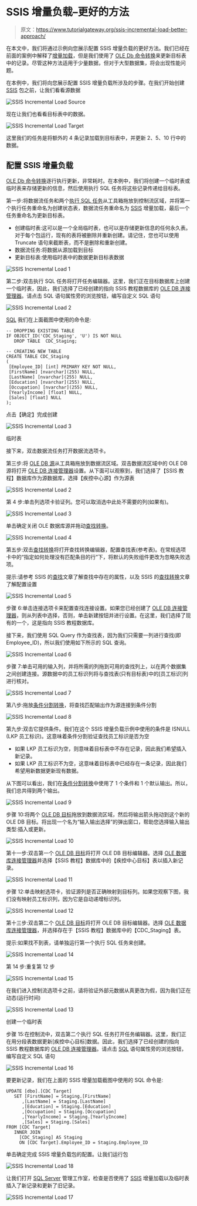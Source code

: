 # SSIS 增量负载–更好的方法

> 原文：<https://www.tutorialgateway.org/ssis-incremental-load-better-approach/>

在本文中，我们将通过示例向您展示配置 SSIS 增量负载的更好方法。我们已经在前面的案例中解释了[增量加载](https://www.tutorialgateway.org/incremental-load-in-ssis/)，但是我们使用了 [OLE Db 命令转换](https://www.tutorialgateway.org/ole-db-command-transformation-in-ssis/)来更新目标表中的记录。尽管这种方法适用于少量数据，但对于大型数据集，将会出现性能问题。

在本例中，我们将向您展示配置 SSIS 增量负载所涉及的步骤。在我们开始创建 [SSIS](https://www.tutorialgateway.org/ssis/) 包之前，让我们看看源数据

![SSIS Incremental Load Source](img/ecd687c06ef1ac1451f1f63e69611e36.png)

现在让我们也看看目标表中的数据。

![SSIS Incremental Load Target](img/9b36913dc4336232c7c21d8aeb298275.png)

这里我们的任务是将额外的 4 条记录加载到目标表中，并更新 2、5、10 行中的数据。

## 配置 SSIS 增量负载

[OLE Db 命令转换](https://www.tutorialgateway.org/ole-db-command-transformation-in-ssis/)逐行执行更新，非常耗时。在本例中，我们将创建一个临时表或临时表来存储更新的信息，然后使用执行 SQL 任务将这些记录传递给目标表。

第一步:将数据流任务和两个[执行 SQL 任务](https://www.tutorialgateway.org/execute-sql-task-in-ssis/)从工具箱拖放到控制流区域，并将第一个执行任务重命名为创建状态表，数据流任务重命名为 [SSIS](https://www.tutorialgateway.org/ssis/) 增量加载，最后一个任务重命名为更新目标表。

*   创建临时表:这可以是一个全局临时表，也可以是存储更新信息的任何永久表。对于每个包运行，现有的表将被删除并重新创建。请记住，您也可以使用 Truncate 语句来截断表，而不是删除和重新创建。
*   数据流任务:将数据从源加载到目标
*   更新目标表:使用临时表中的数据更新目标表数据

![SSIS Incremental Load 1](img/b7cede2ed2aac5f5f768218832a6c0aa.png)

第二步:双击执行 SQL 任务将打开任务编辑器。这里，我们正在目标数据库上创建一个临时表，因此，我们选择了已经创建的指向 SSIS 教程数据库的 [OLE DB 连接管理器](https://www.tutorialgateway.org/ole-db-connection-manager-in-ssis/)。请点击 SQL 语句属性旁的浏览按钮，编写自定义 SQL 语句

![SSIS Incremental Load 2](img/5015d6fd246e8fa996a566ff7def4db8.png)

[SQL](https://www.tutorialgateway.org/sql/) 我们在上面截图中使用的命令是:

```
-- DROPPING EXISTING TABLE
IF OBJECT_ID('CDC_Staging', 'U') IS NOT NULL
   DROP TABLE  CDC_Staging;

-- CREATING NEW TABLE
CREATE TABLE CDC_Staging
(
 [Employee_ID] [int] PRIMARY KEY NOT NULL,
 [FirstName] [nvarchar](255) NULL,
 [LastName] [nvarchar](255) NULL,
 [Education] [nvarchar](255) NULL,
 [Occupation] [nvarchar](255) NULL,
 [YearlyIncome] [float] NULL,
 [Sales] [float] NULL
);
```

点击【确定】完成创建

![SSIS Incremental Load 3](img/6076f706719eea691123b4e82cf12531.png)

临时表

接下来，双击数据流任务打开数据流选项卡。

第三步:将 [OLE DB 源](https://www.tutorialgateway.org/ole-db-source-in-ssis/)从工具箱拖放到数据流区域。双击数据流区域中的 OLE DB 源将打开 [OLE DB 连接管理器](https://www.tutorialgateway.org/ole-db-connection-manager-in-ssis/)设置。从下面可以观察到，我们选择了【SSIS 教程】数据库作为源数据库，选择【疾控中心源】作为源表

![SSIS Incremental Load 2](img/17076efddac4e7d5db2cc76ac8bfb6fa.png)

第 4 步:单击列选项卡验证列。您可以取消选中此处不需要的列(如果有)。

![SSIS Incremental Load 3](img/b72737cc8b662ceeccdcaa2d61164af7.png)

单击确定关闭 OLE 数据库源并拖动[查找转换](https://www.tutorialgateway.org/lookup-transformation-in-ssis/)。

![SSIS Incremental Load 4](img/dd1bcc37972d341e8f9da445e5e9e48e.png)

第五步:双击[查找转换](https://www.tutorialgateway.org/lookup-transformation-in-ssis/)将打开查找转换编辑器，配置查找表(参考表)。在常规选项卡中的“指定如何处理没有匹配条目的行”下，将默认的失败组件更改为忽略失败选项。

提示:请参考 SSIS 的[查找](https://www.tutorialgateway.org/lookup-in-ssis/)文章了解查找中存在的属性，以及 SSIS 的[查找转换](https://www.tutorialgateway.org/lookup-transformation-in-ssis/)文章了解配置设置

![SSIS Incremental Load 5](img/75c53710e424071abf3eda201c7685c3.png)

步骤 6:单击连接选项卡来配置查找连接设置。如果您已经创建了 [OLE DB 连接管理器](https://www.tutorialgateway.org/ole-db-connection-manager-in-ssis/)，则从列表中选择，否则，单击新建按钮并进行设置。在这里，我们选择了现有的一个，这是指向 SSIS 教程数据库。

接下来，我们使用 SQL Query 作为查找表，因为我们只需要一列进行查找(即 Employee_ID)，所以我们使用如下所示的 SQL 查询。

![SSIS Incremental Load 6](img/0f9cf306b046df381afd20010e868a8b.png)

步骤 7:单击可用的输入列，并将所需的列拖到可用的查找列上，以在两个数据集之间创建连接。源数据中的员工标识列将与查找表(只有目标表)中的[员工标识]列进行核对。

![SSIS Incremental Load 7](img/00453404d7735a36c34f23e378bc55c9.png)

第八步:拖放[条件分割转换](https://www.tutorialgateway.org/conditional-split-transformation-in-ssis/)，将查找匹配输出作为源连接到条件分割

![SSIS Incremental Load 8](img/c8b5ff108a0a2d4ead8e15faee74b93b.png)

第九步:双击它提供条件。我们在这个 SSIS 增量负载示例中使用的条件是 ISNULL (LKP 员工标识)。这意味着条件分割验证查找员工标识是否为空

*   如果 LKP 员工标识为空，则意味着目标表中不存在记录，因此我们希望插入新记录。
*   如果 LKP 员工标识不为空，这意味着目标表中已经存在一条记录，因此我们希望用新数据更新现有数据。

从下图可以看出，我们在[条件分割转换](https://www.tutorialgateway.org/conditional-split-transformation-in-ssis/)中使用了 1 个条件和 1 个默认输出。所以，我们总共得到两个输出。

![SSIS Incremental Load 9](img/29dfa26686b4840d3b85e2846864736f.png)

步骤 10:将两个 [OLE DB 目标](https://www.tutorialgateway.org/ssis-ole-db-destination/)拖放到数据流区域，然后将输出箭头拖动到这个新的 OLE DB 目标。将出现一个名为“输入输出选择”的弹出窗口，帮助您选择输入输出类型:插入或更新。

![SSIS Incremental Load 10](img/69c63975656e4a13d07de89c5426c9cf.png)

第十一步:双击第一个 [OLE DB 目标](https://www.tutorialgateway.org/ssis-ole-db-destination/)将打开 OLE DB 目标编辑器。选择 [OLE 数据库连接管理器](https://www.tutorialgateway.org/ole-db-connection-manager-in-ssis/)并选择【SSIS 教程】数据库中的【疾控中心目标】表以插入新记录。

![SSIS Incremental Load 11](img/9c876ec7c7988e654c817707370318a6.png)

步骤 12:单击映射选项卡，验证源列是否正确映射到目标列。如果您观察下图，我们没有映射员工标识列，因为它是自动递增标识列。

![SSIS Incremental Load 12](img/f6376bf9bedc69878e50d50e9d939da2.png)

第十三步:双击第二个 [OLE DB 目标](https://www.tutorialgateway.org/ssis-ole-db-destination/)将打开 OLE DB 目标编辑器。选择 [OLE 数据库连接管理器](https://www.tutorialgateway.org/ole-db-connection-manager-in-ssis/)，并选择存在于【SSIS 教程】数据库中的【CDC_Staging】表。

提示:如果找不到表，请单独运行第一个执行 SQL 任务来创建。

![SSIS Incremental Load 14](img/e67c4d69c826f107281c754f0cf8c95f.png)

第 14 步:重复第 12 步

![SSIS Incremental Load 15](img/6328a3d830167f4d1c64bf6f42d88f66.png)

在我们进入控制流选项卡之前，请将验证外部元数据从真更改为假，因为我们正在动态(运行时间)

![SSIS Incremental Load 13](img/a484e16fdddf2978c9f22850342ff51e.png)

创建一个临时表

步骤 15:在控制流中，双击第二个执行 SQL 任务打开任务编辑器。这里，我们正在用分段表数据更新[疾控中心目标]数据。因此，我们选择了已经创建的指向 SSIS 教程数据库的 [OLE DB 连接管理器](https://www.tutorialgateway.org/ole-db-connection-manager-in-ssis/)。请点击 [SQL](https://www.tutorialgateway.org/sql/) 语句属性旁的浏览按钮，编写自定义 SQL 语句

![SSIS Incremental Load 16](img/d45027633d2034a822fe222d15fe0b22.png)

要更新记录，我们在上面的 SSIS 增量加载截图中使用的 SQL 命令是:

```
UPDATE [dbo].[CDC Target]
   SET [FirstName] = Staging.[FirstName]
      ,[LastName] = Staging.[LastName]
      ,[Education] = Staging.[Education]
      ,[Occupation] = Staging.[Occupation]
      ,[YearlyIncome] = Staging.[YearlyIncome]
      ,[Sales] = Staging.[Sales]
FROM [CDC Target]
   INNER JOIN
     [CDC_Staging] AS Staging 
	 ON [CDC Target].Employee_ID = Staging.Employee_ID

```

单击确定完成 SSIS 增量负载包的配置。让我们运行包

![SSIS Incremental Load 18](img/09a7150ca7ca9e57ae6e22cf1c5beeff.png)

让我们打开 [SQL Server](https://www.tutorialgateway.org/sql/) 管理工作室，检查是否使用了 [SSIS](https://www.tutorialgateway.org/ssis/) 增量加载以及临时表插入了新记录和更新了旧记录。

![SSIS Incremental Load 17](img/1d96e2a46fc03f181ab96e68aec3401b.png)